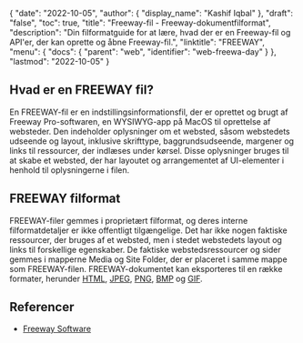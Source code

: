 {
  "date": "2022-10-05",
  "author": {
    "display_name": "Kashif Iqbal"
},
  "draft": "false",
  "toc": true,
  "title": "Freeway-fil - Freeway-dokumentfilformat",
  "description": "Din filformatguide for at lære, hvad der er en Freeway-fil og API'er, der kan oprette og åbne Freeway-fil.",
  "linktitle": "FREEWAY",
  "menu": {
    "docs": {
      "parent": "web",
      "identifier": "web-freewa-day"
}
},
  "lastmod": "2022-10-05"
}

## Hvad er en FREEWAY fil?

En FREEWAY-fil er en indstillingsinformationsfil, der er oprettet og brugt af Freeway Pro-softwaren, en WYSIWYG-app på MacOS til oprettelse af websteder. Den indeholder oplysninger om et websted, såsom webstedets udseende og layout, inklusive skrifttype, baggrundsudseende, margener og links til ressourcer, der indlæses under kørsel. Disse oplysninger bruges til at skabe et websted, der har layoutet og arrangementet af UI-elementer i henhold til oplysningerne i filen.

## FREEWAY filformat

FREEWAY-filer gemmes i proprietært filformat, og deres interne filformatdetaljer er ikke offentligt tilgængelige. Det har ikke nogen faktiske ressourcer, der bruges af et websted, men i stedet webstedets layout og links til forskellige egenskaber. De faktiske webstedsressourcer og sider gemmes i mapperne Media og Site Folder, der er placeret i samme mappe som FREEWAY-filen. FREEWAY-dokumentet kan eksporteres til en række formater, herunder [HTML](/web/html/), [JPEG](/image/jpeg/), [PNG](/image/png/), [BMP](/image/bmp/) og [GIF](/image/gif/).

## Referencer

* [Freeway Software](https://en.wikipedia.org/wiki/Freeway_(software))


